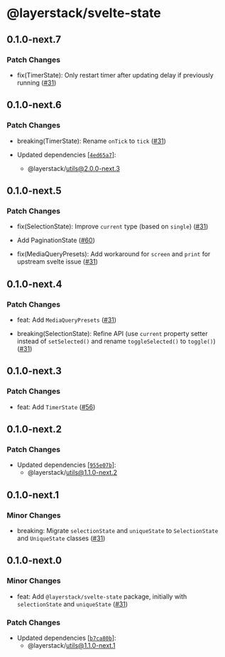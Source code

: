 # @layerstack/svelte-state

## 0.1.0-next.7

### Patch Changes

- fix(TimerState): Only restart timer after updating delay if previously running ([#31](https://github.com/techniq/layerstack/pull/31))

## 0.1.0-next.6

### Patch Changes

- breaking(TimerState): Rename `onTick` to `tick` ([#31](https://github.com/techniq/layerstack/pull/31))

- Updated dependencies [[`4ed65a7`](https://github.com/techniq/layerstack/commit/4ed65a76562db9af2d18a196a2ba9e58f959aa5c)]:
  - @layerstack/utils@2.0.0-next.3

## 0.1.0-next.5

### Patch Changes

- fix(SelectionState): Improve `current` type (based on `single`) ([#31](https://github.com/techniq/layerstack/pull/31))

- Add PaginationState ([#60](https://github.com/techniq/layerstack/pull/60))

- fix(MediaQueryPresets): Add workaround for `screen` and `print` for upstream svelte issue ([#31](https://github.com/techniq/layerstack/pull/31))

## 0.1.0-next.4

### Patch Changes

- feat: Add `MediaQueryPresets` ([#31](https://github.com/techniq/layerstack/pull/31))

- breaking(SelectionState): Refine API (use `current` property setter instead of `setSelected()` and rename `toggleSelected()` to `toggle()`) ([#31](https://github.com/techniq/layerstack/pull/31))

## 0.1.0-next.3

### Patch Changes

- feat: Add `TimerState` ([#56](https://github.com/techniq/layerstack/pull/56))

## 0.1.0-next.2

### Patch Changes

- Updated dependencies [[`955e07b`](https://github.com/techniq/layerstack/commit/955e07b5aed62acd8afba10f9eaa68b90d72bb74)]:
  - @layerstack/utils@1.1.0-next.2

## 0.1.0-next.1

### Minor Changes

- breaking: Migrate `selectionState` and `uniqueState` to `SelectionState` and `UniqueState` classes ([#31](https://github.com/techniq/layerstack/pull/31))

## 0.1.0-next.0

### Minor Changes

- feat: Add `@layerstack/svelte-state` package, initially with `selectionState` and `uniqueState` ([#31](https://github.com/techniq/layerstack/pull/31))

### Patch Changes

- Updated dependencies [[`b7ca80b`](https://github.com/techniq/layerstack/commit/b7ca80b6a8a07c53ec4a99864ec6b9fd1ecab0b4)]:
  - @layerstack/utils@1.1.0-next.1
